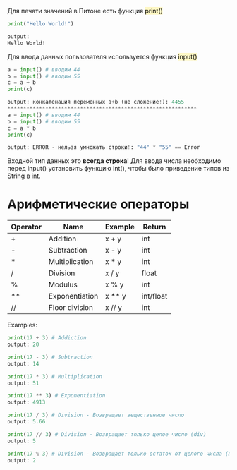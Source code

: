 Для печати значений в Питоне есть функция <mark style="background: #FFF3A3A6;">print()</mark> 
~~~python
print("Hello World!")

output:
Hello World!
~~~

Для ввода данных пользователя используется функция <mark style="background: #FFF3A3A6;">input()</mark> 
~~~python
a = input() # вводим 44
b = input() # вводим 55
c = a + b
print(c)

output: конкатенация переменных a+b (не сложение!): 4455 
************************************************************
a = input() # вводим 44
b = input() # вводим 55
c = a * b
print(c)

output: ERROR - нельзя умножать строки!: "44" * "55" == Error
~~~

Входной тип данных это **всегда строка**!
Для ввода числа необходимо перед input() установить функцию int(), чтобы было приведение типов из String в int.
# Арифметические операторы

| Operator | Name           | Example |Return|
| -------- | -------------- | ------- | ---- |
| +        | Addition       | x + y   | int  |
| -        | Subtraction    | x - y   | int  |
| *        | Multiplication | x * y   | int  |
| /        | Division       | x / y   | float|
| %        | Modulus        | x % y   | int  |
| **       | Exponentiation | x ** y  | int/float |
| //       | Floor division | x // y  | int |

Examples:
~~~python
print(17 + 3) # Addiction
output: 20

print(17 - 3) # Subtraction
output: 14

print(17 * 3) # Multiplication
output: 51

print(17 ** 3) # Exponentiation
output: 4913

print(17 / 3) # Division - Возвращает вещественное число
output: 5.66

print(17 // 3) # Division - Возвращает только целое число (div)
output: 5

print(17 % 3) # Division - Возвращает только остаток от целого числа (mod)
output: 2
~~~

